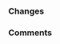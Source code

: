 ### Changes

<!-- 
Provide bullet point details.
Include "- fixes <#issue_number>" to link to an outstanding issue.
-->

### Comments

<!-- 
Provide additional information as needed.
Delete header if it isn't used.
Keep the text below to alert the maintainer.
-->